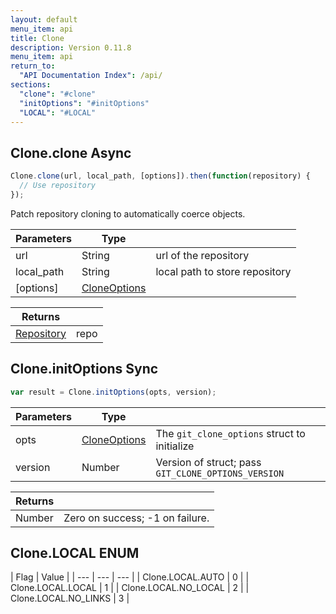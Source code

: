 ```yaml
---
layout: default
menu_item: api
title: Clone
description: Version 0.11.8
menu_item: api
return_to:
  "API Documentation Index": /api/
sections:
  "clone": "#clone"
  "initOptions": "#initOptions"
  "LOCAL": "#LOCAL"
---
```


## <a name="clone"></a><span>Clone.</span>clone <span class="tags"><span class="async">Async</span></span>

```js
Clone.clone(url, local_path, [options]).then(function(repository) {
  // Use repository
});
```

Patch repository cloning to automatically coerce objects.

| Parameters | Type |   |
| --- | --- | --- |
| url | String | url of the repository |
| local_path | String | local path to store repository |
| [options] | [CloneOptions](/api/clone_options/) |  |

| Returns |  |
| --- | --- |
| [Repository](/api/repository/) | repo |

## <a name="initOptions"></a><span>Clone.</span>initOptions <span class="tags"><span class="sync">Sync</span></span>

```js
var result = Clone.initOptions(opts, version);
```

| Parameters | Type |   |
| --- | --- | --- |
| opts | [CloneOptions](/api/clone_options/) | The `git_clone_options` struct to initialize |
| version | Number | Version of struct; pass `GIT_CLONE_OPTIONS_VERSION` |

| Returns |  |
| --- | --- |
| Number |  Zero on success; -1 on failure. |

## <a name="LOCAL"></a><span>Clone.</span>LOCAL <span class="tags"><span class="enum">ENUM</span></span>

| Flag | Value |
| --- | --- | --- |
| <span>Clone.LOCAL.</span>AUTO | 0 |
| <span>Clone.LOCAL.</span>LOCAL | 1 |
| <span>Clone.LOCAL.</span>NO_LOCAL | 2 |
| <span>Clone.LOCAL.</span>NO_LINKS | 3 |

